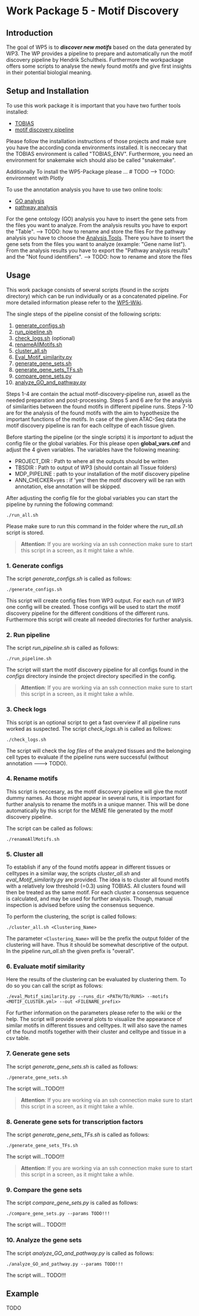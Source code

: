 # Work Package 5 - Motif Discovery

## Introduction

The goal of WP5 is to ***discover new motifs*** based on the data generated by WP3.
The WP provides a pipeline to prepare and automatically run the motif discovery pipeline by Hendrik Schultheis. 
Furthermore the workpackage offers some scripts to analyse the newly found motifs and give first insights in their potential biologial meaning.

## Setup and Installation
To use this work package it is important that you have two further tools installed:
* [TOBIAS](https://github.com/loosolab/TOBIAS)
* [motif discovery pipeline](https://github.com/loosolab/motif-discovery-pipeline)

Please follow the installation instructions of those projects and make sure you have the according conda environments installed. It is neccecary that the TOBIAS environment is called "TOBIAS_ENV". 
Furthermore, you need an environment for snakemake wich should also be called "snakemake".

Additionally 
To install the WP5-Package please ... # TODO
--> TODO: environment with Plotly

To use the annotation analysis you have to use two online tools:
* [GO analysis](http://www.pantherdb.org)
* [pathway analysis](https://reactome.org)

For the gene ontology (GO) analysis you have to insert the gene sets from the files you want to analyze. From the analysis results you have to export the "Table". --> TODO: how to rename and store the files
For the pathway analysis you have to choose the [Analysis Tools](https://reactome.org/PathwayBrowser/#TOOL=AT). There you have to insert the gene sets from the files you want to analyze (example: "Gene name list"). From the analysis results you have to export the "Pathway analysis results" and the "Not found identifiers". --> TODO: how to rename and store the files

## Usage
This work package consists of several scripts (found in the *scripts* directory) which can be run individually or as a concatenated pipeline. For more detailed information please refer to the [WP5-Wiki](https://github.com/loosolab/Datenanalyse-2021/wiki/WP5).

The single steps of the pipeline consist of the following scripts:
1. [generate_configs.sh](#1-generate-configs)    
2. [run_pipeline.sh](#2-run-pipeline)
3. [check_logs.sh](#3-check-logs) (optional)
4. [renameAllMotifs.sh](#4-rename-motifs)
5. [cluster_all.sh](#5-cluster-all)
6. [Eval_Motif_similarity.py](#6-evaluate-motif-similarity)
7. [generate_gene_sets.sh](#7-generate-gene-sets)
8. [generate_gene_sets_TFs.sh](#8-generate-gene-sets-for-transcription-factors)
9. [compare_gene_sets.py](#9-compare-the-gene-sets)
10. [analyze_GO_and_pathway.py](#10-analyze-the-gene-sets)

Steps 1-4 are contain the actual motif-discovery-pipeline run, aswell as the needed preparation and post-processing.
Steps 5 and 6 are for the analysis of similarities between the found motifs in different pipeline runs.
Steps 7-10 are for the analysis of the found motifs with the aim to hypothesize the important functions of the motifs.
In case of the given ATAC-Seq data the motif discovery pipeline is ran for each celltype of each tissue given.

Before starting the pipeline (or the single scripts) it is *important* to adjust the config file or the global variables. 
For this please open **global_vars.cnf** and adjust the 4 given variables.
The variables have the following meaning:

* PROJECT_DIR : Path to where all the outputs should be written
* TBSDIR : Path to output of WP3 (should contain all Tissue folders)
* MDP_PIPELINE : path to your installation of the motif discovery pipeline
* ANN_CHECKER=yes : if 'yes' then the motif discovery will be ran with annotation, else annotation will be skipped.

After adjusting the config file for the global variables you can start the pipeline by running the following command:

```
./run_all.sh
```

Please make sure to run this command in the folder where the *run_all.sh* script is stored.
> **Attention**: If you are working via an ssh connection make sure to start this script in a screen, as it might take a while.

### 1. Generate configs
The script *generate_configs.sh* is called as follows:

```
./generate_configs.sh
```

This script will create config files from WP3 output. For each run of WP3 one config will be created. Those configs will be used to start the motif discovery pipeline for the different conditions of the different runs.
Furthermore this script will create all needed directories for further analysis.

### 2. Run pipeline
The script *run_pipeline.sh* is called as follows:

```
./run_pipeline.sh
```

The script will start the motif discovery pipeline for all configs found in the *configs* directory insinde the project directory specified in the config. 
> **Attention**: If you are working via an ssh connection make sure to start this script in a screen, as it might take a while.

### 3. Check logs
This script is an optional script to get a fast overview if all pipeline runs worked as suspected.
The script *check_logs.sh* is called as follows:

```
./check_logs.sh
```

The script will check the *log files* of the analyzed tissues and the belonging cell types to evaluate if the pipeline runs were successful (without annotation ---> TODO). 

### 4. Rename motifs
This script is neccesary, as the motif discovery pipeline will give the motif dummy names. 
As those might appear in several runs, it is important for further analysis to rename the motifs in a unique manner.
This will be done automatically by this script for the MEME file generated by the motif discovery pipeline.

The script can be called as follows:

```
./renameAllMotifs.sh
```
### 5. Cluster all
To establish if any of the found motifs appear in different tissues or celltypes in a similar way, the scripts *cluster_all.sh* and 
*eval_Motif_similarity.py* are provided. 
The idea is to cluster all found motifs with a relatively low threshold (=0.3) using TOBIAS. All clusters found will then be treated as the same motif.
For each cluster a consensus sequence is calculated, and may be used for further analysis. Though, manual inspection is advised before using the consensus sequence.

To perform the clustering, the script is called follows:

```
./cluster_all.sh <Clustering_Name> 
```

The parameter `<Clustering_Name>` will be the prefix the output folder of the clustering will have. Thus it should be somewhat descriptive of the output. In the pipeline *run_all.sh* the given prefix is "overall".

### 6. Evaluate motif similarity
Here the results of the clustering can be evaluated by clustering them. 
To do so you can call the script as follows:

```
./eval_Motif_similarity.py --runs_dir <PATH/TO/RUNS> --motifs <MOTIF_CLUSTER.yml> --out <FILENAME_prefix>
```

For further information on the parameters please refer to the wiki or the help. 
The script will provide several plots to visualize the appearance of similar motifs in different tissues and celltypes. It will also save the names of the found motifs together with their cluster and celltype and tissue in a csv table.

### 7. Generate gene sets
The script *generate_gene_sets.sh* is called as follows:

```
./generate_gene_sets.sh
```

The script will...TODO!!!
> **Attention**: If you are working via an ssh connection make sure to start this script in a screen, as it might take a while.

### 8. Generate gene sets for transcription factors
The script *generate_gene_sets_TFs.sh* is called as follows:

```
./generate_gene_sets_TFs.sh
```

The script will...TODO!!!
> **Attention**: If you are working via an ssh connection make sure to start this script in a screen, as it might take a while.

### 9. Compare the gene sets
The script *compare_gene_sets.py* is called as follows:

```
./compare_gene_sets.py --params TODO!!!
```

The script will... TODO!!!

### 10. Analyze the gene sets
The script *analyze_GO_and_pathway.py* is called as follows:

```
./analyze_GO_and_pathway.py --params TODO!!!
```

The script will... TODO!!!

## Example
TODO

